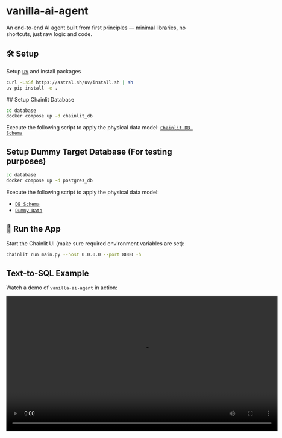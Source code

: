 # vanilla-ai-agent

An end-to-end AI agent built from first principles — minimal libraries, no shortcuts, just raw logic and code.

## 🛠️ Setup

Setup [uv](https://github.com/astral-sh/uv) and install packages
```bash
curl -LsSf https://astral.sh/uv/install.sh | sh
uv pip install -e .
```

## Setup Chainlit Database
```sh
cd database
docker compose up -d chainlit_db
```
Execute the following script to apply the physical data model: [`Chainlit DB Schema`](./database/scripts/chainlit_schema.sql)

## Setup Dummy Target Database (For testing purposes)
```sh
cd database
docker compose up -d postgres_db
```
Execute the following script to apply the physical data model: 
- [`DB Schema`](./database/scripts/schema.sql)
- [`Dummy Data`](./database/scripts/dummy_data.sql)


## 🚀 Run the App
Start the Chainlit UI (make sure required environment variables are set):

```bash
chainlit run main.py --host 0.0.0.0 --port 8000 -h
```

## Text-to-SQL Example

Watch a demo of `vanilla-ai-agent` in action:

<video width="720" controls>
  <source src="docs/sample.mp4" type="video/mp4">
  Your browser does not support the video tag.
</video>